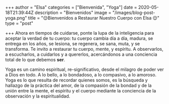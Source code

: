 +++
author = "Elsa"
categories = ["Bienvenida", "Yoga"]
date = 2020-05-18T21:39:44Z
description = "Bienvenidos"
image = "/images/blog-post-yoga.png"
title = "😌Bienvenidos a Restaurar Nuestro Cuerpo con Elsa 😌"
type = "post"

+++
Ahora en tiempos de cuidarse, ponte la lupa de la inteligencia para aceptar la verdad de tu cuerpo: tu cuerpo cambia día a día, madura, se entrega en los años, se lesiona, se regenera, se sana, muta, y se transforma. Te invito a restaurar tu cuerpo, mente, y espíritu. A observarlos, a escucharlos, a cuidarlos y a quererlos, acercándonos a una conciencia total de lo que debemos **ser**.

Yoga es un camino espiritual, re-significativo, desde el milagro de poder ver a Dios en todo. A lo bello, a lo bondadoso, a lo compasivo, a lo amoroso. Yoga es lo que resulta de recordar quienes somos, es la búsqueda y hallazgo de la práctica del amor, de la compasión de la bondad y de la unión entre la mente, el espíritu y el cuerpo mediante la conciencia de la observación y la espiritualidad.